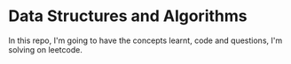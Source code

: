 # Data Structures and Algorithms

In this repo, I'm going to have the concepts learnt, code and questions, I'm solving on leetcode.
